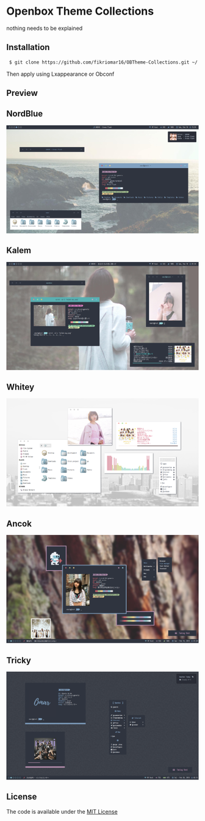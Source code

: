 # Openbox Theme Collections
nothing needs to be explained

## Installation
```sh
 $ git clone https://github.com/fikriomar16/OBTheme-Collections.git ~/.themes
```
Then apply using Lxappearance or Obconf

## Preview
## NordBlue
![NordBlue](https://github.com/fikriomar16/OBTheme-Collections/blob/master/NordBlue/NordBlue.png)

## Kalem
![Kalem](https://github.com/fikriomar16/OBTheme-Collections/blob/master/Kalem/Kalem.png)

## Whitey
![Whitey](https://github.com/fikriomar16/OBTheme-Collections/blob/master/Whitey/Whitey.png)

## Ancok
![Ancok](https://github.com/fikriomar16/OBTheme-Collections/blob/master/Ancok/Ancok.png)

## Tricky
![Tricky](https://github.com/fikriomar16/OBTheme-Collections/blob/master/Tricky/Tricky.png)

## License
The code is available under the [MIT License](https://github.com/fikriomar16/OBTheme-Collections/blob/master/LICENSE.md)
